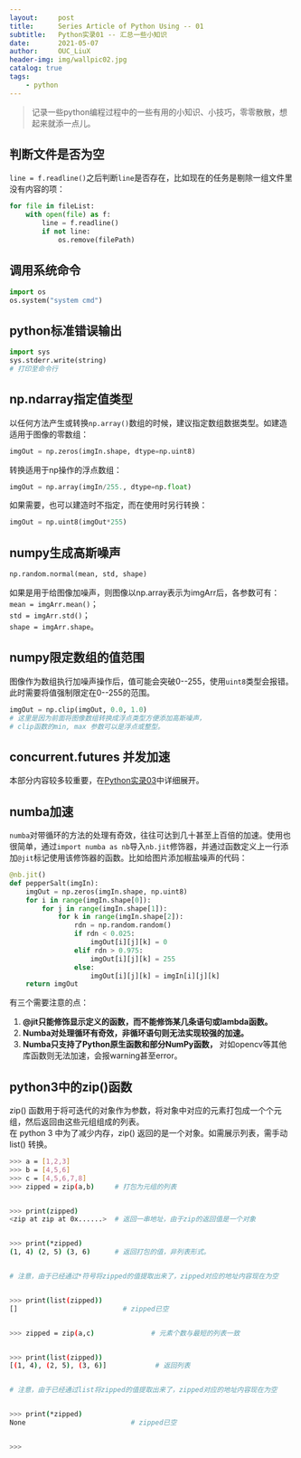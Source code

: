```yaml
---
layout:     post
title:      Series Article of Python Using -- 01
subtitle:   Python实录01 -- 汇总一些小知识         
date:       2021-05-07
author:     OUC_LiuX
header-img: img/wallpic02.jpg
catalog: true
tags:
    - python   
---
```


<head>
    <script src="https://cdn.mathjax.org/mathjax/latest/MathJax.js?config=TeX-AMS-MML_HTMLorMML" type="text/javascript"></script>
    <script type="text/x-mathjax-config">
        MathJax.Hub.Config({
            tex2jax: {
            skipTags: ['script', 'noscript', 'style', 'textarea', 'pre'],
            inlineMath: [['$','$']]
            }
        });
    </script>
</head>   

> 记录一些python编程过程中的一些有用的小知识、小技巧，零零散散，想起来就添一点儿。     


## 判断文件是否为空     

`line = f.readline()`之后判断`line`是否存在，比如现在的任务是剔除一组文件里没有内容的项：     
```python     
for file in fileList:    
    with open(file) as f:    
        line = f.readline()
        if not line:     
            os.remove(filePath)
```   

## 调用系统命令     

```python    
import os 
os.system("system cmd")    
```   

## python标准错误输出   

```python
import sys
sys.stderr.write(string)
# 打印至命令行
```


## np.ndarray指定值类型     

以任何方法产生或转换`np.array()`数组的时候，建议指定数组数据类型。如建造适用于图像的零数组：    
```python   
imgOut = np.zeros(imgIn.shape, dtype=np.uint8)
```    
转换适用于np操作的浮点数组：     
```python    
imgOut = np.array(imgIn/255., dtype=np.float)
```    
如果需要，也可以建造时不指定，而在使用时另行转换：    
```python    
imgOut = np.uint8(imgOut*255)     
```    

## numpy生成高斯噪声      

```python    
np.random.normal(mean, std, shape)
```    
如果是用于给图像加噪声，则图像以np.array表示为imgArr后，各参数可有：    
`mean = imgArr.mean()`；     
`std = imgArr.std()`；     
`shape = imgArr.shape`。     


## numpy限定数组的值范围      

图像作为数组执行加噪声操作后，值可能会突破0--255，使用`uint8`类型会报错。此时需要将值强制限定在0--255的范围。     
```python    
imgOut = np.clip(imgOut, 0.0, 1.0)    
# 这里是因为前面将图像数组转换成浮点类型方便添加高斯噪声，     
# clip函数的min, max 参数可以是浮点或整型。     
```   


## concurrent.futures 并发加速     

本部分内容较多较重要，在[Python实录03](https://www.ouc-liux.cn/2021/05/07/Series-Article-of-Python-Using-03/)中详细展开。



## numba加速    

`numba`对带循环的方法的处理有奇效，往往可达到几十甚至上百倍的加速。使用也很简单，通过`import numba as nb`导入`nb.jit`修饰器，并通过函数定义上一行添加`@jit`标记使用该修饰器的函数。比如给图片添加椒盐噪声的代码：     
```python    
@nb.jit()
def pepperSalt(imgIn):
    imgOut = np.zeros(imgIn.shape, np.uint8)
    for i in range(imgIn.shape[0]):
        for j in range(imgIn.shape[1]):
            for k in range(imgIn.shape[2]):
                rdn = np.random.random()
                if rdn < 0.025:
                    imgOut[i][j][k] = 0
                elif rdn > 0.975:
                    imgOut[i][j][k] = 255
                else:
                    imgOut[i][j][k] = imgIn[i][j][k]
    return imgOut
```   


有三个需要注意的点：    
1. **@jit只能修饰显示定义的函数，而不能修饰某几条语句或lambda函数。**     
2. **Numba对处理循环有奇效，非循环语句则无法实现较强的加速。**      
3. **Numba只支持了Python原生函数和部分NumPy函数，** 对如opencv等其他库函数则无法加速，会报warning甚至error。     



## python3中的zip()函数     

zip() 函数用于将可迭代的对象作为参数，将对象中对应的元素打包成一个个元组，然后返回由这些元组组成的列表。    
在 python 3 中为了减少内存，zip() 返回的是一个对象。如需展示列表，需手动 list() 转换。


```bash    
>>> a = [1,2,3]
>>> b = [4,5,6]
>>> c = [4,5,6,7,8]
>>> zipped = zip(a,b)     # 打包为元组的列表      


>>> print(zipped)         
<zip at zip at 0x......>  # 返回一串地址，由于zip的返回值是一个对象      


>>> print(*zipped)      
(1, 4) (2, 5) (3, 6)      # 返回打包的值，非列表形式。    


# 注意，由于已经通过*符号将zipped的值提取出来了，zipped对应的地址内容现在为空    


>>> print(list(zipped))     
[]                          # zipped已空     


>>> zipped = zip(a,c)              # 元素个数与最短的列表一致    


>>> print(list(zipped))     
[(1, 4), (2, 5), (3, 6)]            # 返回列表     


# 注意，由于已经通过list将zipped的值提取出来了，zipped对应的地址内容现在为空


>>> print(*zipped)     
None                          # zipped已空     


>>>     
```    
